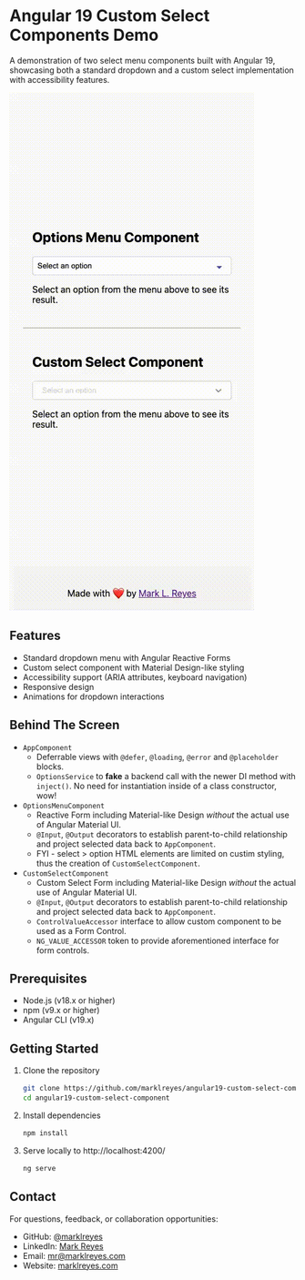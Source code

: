 # Angular 19 Custom Select Components Demo

A demonstration of two select menu components built with Angular 19, showcasing both a standard dropdown and a custom select implementation with accessibility features.

![Reactive Form and Custom Component to illustrate a select menu with options](https://github.com/marklreyes/angular19-custom-select-component/blob/main/Angular19_ReactiveFormOptions_CustomSelectOptions.gif?raw=true)


## Features
- Standard dropdown menu with Angular Reactive Forms
- Custom select component with Material Design-like styling
- Accessibility support (ARIA attributes, keyboard navigation)
- Responsive design
- Animations for dropdown interactions

## Behind The Screen
- `AppComponent`
	- Deferrable views with `@defer`, `@loading`, `@error` and `@placeholder` blocks.
	- `OptionsService` to **fake** a backend call with the newer DI method with `inject()`. No need for instantiation inside of a class constructor, wow!
- `OptionsMenuComponent`
	- Reactive Form including Material-like Design *without* the actual use of Angular Material UI.
	- `@Input`, `@Output` decorators to establish parent-to-child relationship and project selected data back to `AppComponent`.
	- FYI - select > option HTML elements are limited on custim styling, thus the creation of `CustomSelectComponent`.
- `CustomSelectComponent`
	- Custom Select Form including Material-like Design *without* the actual use of Angular Material UI.
	- `@Input`, `@Output` decorators to establish parent-to-child relationship and project selected data back to `AppComponent`.
	- `ControlValueAccessor` interface to allow custom component to be used as a Form Control.
	- `NG_VALUE_ACCESSOR` token to provide aforementioned interface for form controls.

## Prerequisites
- Node.js (v18.x or higher)
- npm (v9.x or higher)
- Angular CLI (v19.x)

## Getting Started

1. Clone the repository
	```bash
	git clone https://github.com/marklreyes/angular19-custom-select-component
	cd angular19-custom-select-component
2. Install dependencies
	```bash
	npm install
3. Serve locally to http://localhost:4200/
	```bash
	ng serve
## Contact

For questions, feedback, or collaboration opportunities:

- GitHub: [@marklreyes](https://github.com/marklreyes)
- LinkedIn: [Mark Reyes](https://linkedin.com/in/marklreyes)
- Email: [mr@marklreyes.com](mailto:mark@marklreyes.com)
- Website: [marklreyes.com](https://marklreyes.com)

